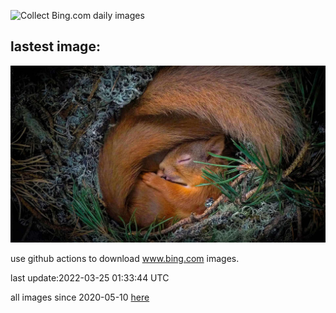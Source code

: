 ![Collect Bing.com daily images](https://github.com/counter2015/bing-daily-images/workflows/Collect%20Bing.com%20daily%20images/badge.svg)
## lastest image:
![](images/SquirrelNesting.jpg)

use github actions to download www.bing.com images.

last update:2022-03-25 01:33:44 UTC

all images since 2020-05-10 [here](https://github.com/counter2015/bing-daily-images/tree/master/images) 
